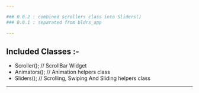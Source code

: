 ```yaml
---

### 0.0.2 : combined scrollers class into Sliders() 
### 0.0.1 : separated from bldrs_app

---
```


## Included Classes :-

* Scroller(); // ScrollBar Widget
* Animators(); // Animation helpers class
* Sliders(); // Scrolling, Swiping And Sliding helpers class

---
